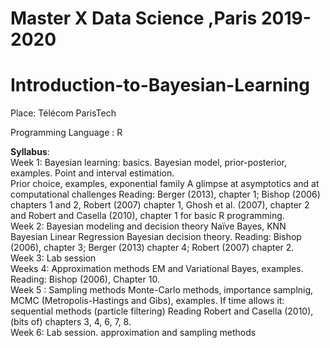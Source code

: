 # Master X Data Science ,Paris 2019-2020

# Introduction-to-Bayesian-Learning



Place: Télécom ParisTech

Programming Language : R


<b>Syllabus</b>:
<br>
Week 1: Bayesian learning: basics.
Bayesian model, prior-posterior, examples.
Point and interval estimation.
<br>
Prior choice, examples, exponential family
A glimpse at asymptotics and at computational challenges
Reading: Berger (2013), chapter 1; Bishop (2006) chapters 1 and 2, Robert
(2007) chapter 1, Ghosh et al. (2007), chapter 2 and Robert and Casella (2010),
chapter 1 for basic R programming.
<br>
 Week 2: Bayesian modeling and decision theory
Naïve Bayes, KNN
Bayesian Linear Regression
Bayesian decision theory.
Reading: Bishop (2006), chapter 3; Berger (2013) chapter 4; Robert (2007)
chapter 2.
<br>
 Week 3: Lab session
<br>
Weeks 4: Approximation methods EM and Variational Bayes, examples.
Reading: Bishop (2006), Chapter 10.
<br>
 Week 5 : Sampling methods Monte-Carlo methods, importance samplnig,
MCMC (Metropolis-Hastings and Gibs), examples.
If time allows it: sequential methods (particle filtering)
Reading Robert and Casella (2010), (bits of) chapters 3, 4, 6, 7, 8.<br>
 Week 6: Lab session.
approximation and sampling methods
